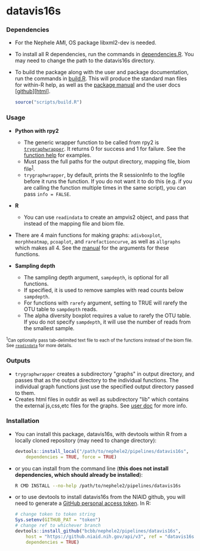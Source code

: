 # datavis16s

### Dependencies

- For the Nephele AMI, OS package libxml2-dev is needed.

- To install all R dependencies, run the commands in [dependencies.R](scripts/dependencies.R).  You may need to change the path to the datavis16s directory.

-   To build the package along with the user and package documentation, run the commands in [build.R](scripts/build.R). This will produce the standard man files for within-R help, as well as the [package manual](doc/Reference_Manual_datavis16s.md) and the user docs [[github](doc/user_doc.md)][[html](doc/datavis16s_pipeline.html)].

    ``` r
    source("scripts/build.R")
    ```

### Usage

- **Python with rpy2**
  - The generic wrapper function to be called from rpy2 is [`trygraphwrapper`](doc/Reference_Manual_datavis16s.md#trygraphwrapper).  It returns 0 for success and 1 for failure.  See the [function help](doc/Reference_Manual_datavis16s.md#trygraphwrapper) for examples.  
  - Must pass the full paths for the output directory, mapping file, biom file<sup>[1](#fn1)</sup>.
  - `trygraphwrapper`, by default, prints the R sessionInfo to the logfile before it runs the function.  If you do not want it to do this (e.g. if you are calling the function multiple times in the same script), you can pass `info = FALSE`.

- **R**
  - You can use `readindata` to create an ampvis2 object, and pass that instead of the mapping file and biom file.

- There are 4 main functions for making graphs: `adivboxplot`, `morphheatmap`, `pcoaplot`, and `rarefactioncurve`, as well as `allgraphs` which makes all 4.  See the [manual](doc/Reference_Manual_datavis16s.md) for the arguments for these functions.

- **Sampling depth**
  - The sampling depth argument, `sampdepth`, is optional for all functions.  
  - If specified, it is used to remove samples with read counts below `sampdepth`.  
  - For functions with `rarefy` argument, setting to TRUE will rarefy the OTU table to `sampdepth` reads.   
  - The alpha diversity boxplot requires a value to rarefy the OTU table.  If you do not specify `sampdepth`, it will use the number of reads from the smallest sample.

<sub><sup><a name="fn1">1</a></sup>Can optionally pass tab-delimited text file to each of the functions instead of the biom file.  See [`readindata`](doc/Reference_Manual_datavis16s.md#readindata) for more details.</sub>

### Outputs

-  `trygraphwrapper` creates a subdirectory "graphs" in output directory, and passes that as the output directory to the individual functions.  The individual graph functions just use the specified output directory passed to them.
- Creates html files in outdir as well as subdirectory "lib" which contains the external js,css,etc files for the graphs.  See [user doc](doc/user_doc.md) for more info.

### Installation

-   You can install this package, datavis16s, with devtools within R from a locally cloned repository (may need to change directory):

    ``` r
    devtools::install_local("/path/to/nephele2/pipelines/datavis16s", 
        dependencies = TRUE, force = TRUE)
    ```

-   or you can install from the command line (**this does not install dependencies, which should already be installed**):

    ``` bash
    R CMD INSTALL --no-help /path/to/nephele2/pipelines/datavis16s
    ```

-   or to use devtools to install datavis16s from the NIAID github, you will need to generate a [GitHub personal access token](https://help.github.com/articles/creating-a-personal-access-token-for-the-command-line/). In R:

    ``` r
    # change token to token string
    Sys.setenv(GITHUB_PAT = "token")
    # change ref to whichever branch
    devtools::install_github("bcbb/nephele2/pipelines/datavis16s", 
        host = "https://github.niaid.nih.gov/api/v3", ref = "datavis16s", 
        dependencies = TRUE)
    ```
